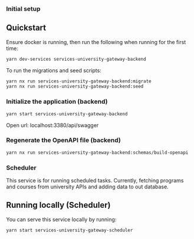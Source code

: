 ### Initial setup

## Quickstart

Ensure docker is running, then run the following when running for the first time:

```bash
yarn dev-services services-university-gateway-backend
```

To run the migrations and seed scripts:

```bash
yarn nx run services-university-gateway-backend:migrate
yarn nx run services-university-gateway-backend:seed
```

### Initialize the application (backend)

```bash
yarn start services-university-gateway-backend
```

Open url: localhost:3380/api/swagger

### Regenerate the OpenAPI file (backend)

```bash
yarn nx run services-university-gateway-backend:schemas/build-openapi
```

### Scheduler

This service is for running scheduled tasks. Currently, fetching programs and courses from university APIs and adding data to out database.

## Running locally (Scheduler)

You can serve this service locally by running:

```bash
yarn start services-university-gateway-scheduler
```
